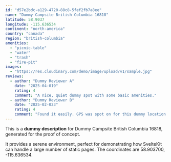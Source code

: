 ```yaml
---
id: "d57e2bdc-a129-4720-88c8-5fef2fb7a8ee"
name: "Dummy Campsite British Columbia 16818"
latitude: 58.9037
longitude: -115.636534
continent: "north-america"
country: "canada"
region: "british-columbia"
amenities:
  - "picnic-table"
  - "water"
  - "trash"
  - "fire-pit"
images:
  - "https://res.cloudinary.com/demo/image/upload/v1/sample.jpg"
reviews:
  - author: "Dummy Reviewer A"
    date: "2025-04-019"
    rating: 4
    comment: "A nice, quiet dummy spot with some basic amenities."
  - author: "Dummy Reviewer B"
    date: "2025-02-023"
    rating: 4
    comment: "Found it easily. GPS was spot on for this dummy location."
---
```


This is a **dummy description** for Dummy Campsite British Columbia 16818, generated for the proof of concept.

It provides a serene environment, perfect for demonstrating how SvelteKit can handle a large number of static pages. The coordinates are 58.903700, -115.636534.
